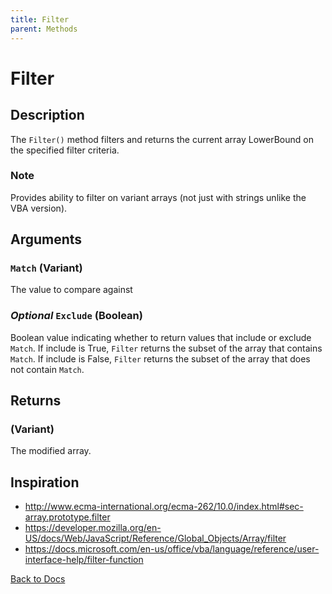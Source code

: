 ```yaml
---
title: Filter
parent: Methods
---
```



# Filter

## Description
The `Filter()` method filters and returns the current array LowerBound on the specified filter criteria. 

### Note
Provides ability to filter on variant arrays (not just with strings unlike the VBA version).

## Arguments
### `Match` (Variant)
The value to compare against
### *Optional* `Exclude` (Boolean)
Boolean value indicating whether to return values that include or exclude `Match`. If include is True, `Filter` returns the subset of the array that contains `Match`. If include is False, `Filter` returns the subset of the array that does not contain `Match`.
## Returns
### (Variant)
The modified array.

## Inspiration
* <http://www.ecma-international.org/ecma-262/10.0/index.html#sec-array.prototype.filter>
* <https://developer.mozilla.org/en-US/docs/Web/JavaScript/Reference/Global_Objects/Array/filter>
* <https://docs.microsoft.com/en-us/office/vba/language/reference/user-interface-help/filter-function>


[Back to Docs](https://senipah.github.io/VBA-Better-Array/)